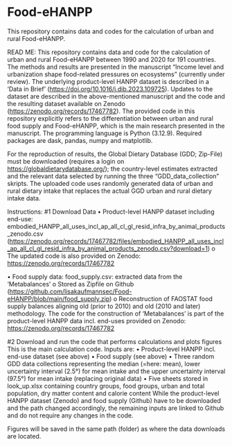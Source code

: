# Food-eHANPP
This repository contains data and codes for the calculation of urban and rural Food-eHANPP.

READ ME:
This repository contains data and code for the calculation of urban and rural Food-eHANPP between 1990 and 2020 for 191 countries. The methods and results are presented in the manuscript “Income level and urbanization shape food-related pressures on ecosystems” (currently under review). The underlying product-level HANPP dataset is described in a ‘Data in Brief’ (https://doi.org/10.1016/j.dib.2023.109725). Updates to the dataset are described in the above-mentioned manuscript and the code and the resulting dataset available on Zenodo (https://zenodo.org/records/17467782). The provided code in this repository explicitly refers to the differentiation between urban and rural food supply and Food-eHANPP, which is the main research presented in the manuscript. The programming language is Python (3.12.9). Required packages are dask, pandas, numpy and matplotlib. 

For the reproduction of results, the Global Dietary Database (GDD; Zip-File) must be downloaded (requires a login on https://globaldietarydatabase.org/); the country-level estimates extracted and the relevant data selected by running the three “GDD_data_collection” skripts. The uploaded code uses randomly generated data of urban and rural dietary intake that replaces the actual GGD urban and rural dietary intake data. 

Instructions: 
#1 Download Data 
•	Product-level HANPP dataset including end-use: embodied_HANPP_all_uses_incl_ap_all_cl_gl_resid_infra_by_animal_products_zenodo.csv (https://zenodo.org/records/17467782/files/embodied_HANPP_all_uses_incl_ap_all_cl_gl_resid_infra_by_animal_products_zenodo.csv?download=1)
o	The updated code is also provided on Zenodo: https://zenodo.org/records/17467782

•	Food supply data: food_supply.csv: extracted data from the ‘Metabalances’
o	Stored as Zipfile on Github (https://github.com/lisakaufmannsec/Food-eHANPP/blob/main/food_supply.zip)
o	Reconstruction of FAOSTAT food supply balances aligning old (prior to 2010) and old (2010 and later) methodology. The code for the construction of ‘Metabalances’ is part of the product-level HANPP data incl. end-uses provided on Zenodo: https://zenodo.org/records/17467782

#2 Download and run the code that performs calculations and plots figures
This is the main calculation code. Inputs are:
•	Product-level HANPP incl. end-use dataset (see above)
•	Food supply (see above)
•	Three random GDD data collections representing the median (=here: mean), lower uncertainty interval (2.5°) for mean intake and the upper uncertainty interval (97.5°) for mean intake (replacing original data)
•	Five sheets stored in look_up.xlsx containing country groups, food groups, urban and total population, dry matter content and calorie content
While the product-level HANPP dataset (Zenodo) and food supply (Github) have to be downloaded and the path changed accordingly, the remaining inputs are linked to Github and do not require any changes in the code. 

Figures will be saved in the same path (folder) as where the data downloads are located. 

